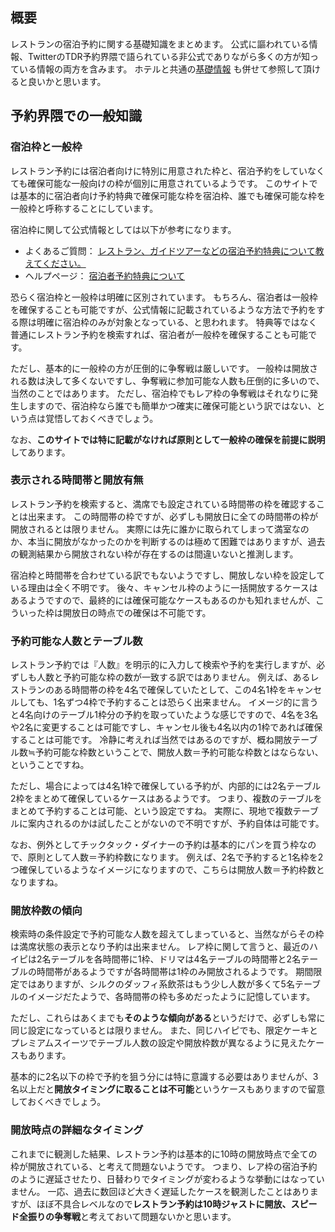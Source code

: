## 概要

レストランの宿泊予約に関する基礎知識をまとめます。
公式に謳われている情報、TwitterのTDR予約界隈で語られている非公式でありながら多くの方が知っている情報の両方を含みます。
ホテルと共通の[基礎情報](../common/basics.md) も併せて参照して頂けると良いかと思います。


## 予約界隈での一般知識

### 宿泊枠と一般枠

レストラン予約には宿泊者向けに特別に用意された枠と、宿泊予約をしていなくても確保可能な一般向けの枠が個別に用意されているようです。
このサイトでは基本的に宿泊者向け予約特典で確保可能な枠を宿泊枠、誰でも確保可能な枠を一般枠と呼称することにしています。

宿泊枠に関して公式情報としては以下が参考になります。

* よくあるご質問： [レストラン、ガイドツアーなどの宿泊予約特典について教えてください。](https://faq.tokyodisneyresort.jp/reserve/faq_detail.html?id=11868&category=&page=2)
* ヘルプページ： [宿泊者予約特典について](https://reserve.tokyodisneyresort.jp/about/wp_02)

恐らく宿泊枠と一般枠は明確に区別されています。
もちろん、宿泊者は一般枠を確保することも可能ですが、公式情報に記載されているような方法で予約をする際は明確に宿泊枠のみが対象となっている、と思われます。
特典等ではなく普通にレストラン予約を検索すれば、宿泊者が一般枠を確保することも可能です。

ただし、基本的に一般枠の方が圧倒的に争奪戦は厳しいです。
一般枠は開放される数は決して多くないですし、争奪戦に参加可能な人数も圧倒的に多いので、当然のことではあります。
ただし、宿泊枠でもレア枠の争奪戦はそれなりに発生しますので、宿泊枠なら誰でも簡単かつ確実に確保可能という訳ではない、という点は覚悟しておくべきでしょう。

なお、**このサイトでは特に記載がなければ原則として一般枠の確保を前提に説明**してあります。


### 表示される時間帯と開放有無

レストラン予約を検索すると、満席でも設定されている時間帯の枠を確認することは出来ます。
この時間帯の枠ですが、必ずしも開放日に全ての時間帯の枠が開放されるとは限りません。
実際には先に誰かに取られてしまって満室なのか、本当に開放がなかったのかを判断するのは極めて困難ではありますが、過去の観測結果から開放されない枠が存在するのは間違いないと推測します。


宿泊枠と時間帯を合わせている訳でもないようですし、開放しない枠を設定している理由は全く不明です。
後々、キャンセル枠のように一括開放するケースはあるようですので、最終的には確保可能なケースもあるのかも知れませんが、こういった枠は開放日の時点での確保は不可能です。


### 予約可能な人数とテーブル数

レストラン予約では『人数』を明示的に入力して検索や予約を実行しますが、必ずしも人数と予約可能な枠の数が一致する訳ではありません。
例えば、あるレストランのある時間帯の枠を4名で確保していたとして、この4名1枠をキャンセルしても、1名ずつ4枠で予約することは恐らく出来ません。
イメージ的に言うと4名向けのテーブル1枠分の予約を取っていたような感じですので、4名を3名や2名に変更することは可能ですし、キャンセル後も4名以内の1枠であれば確保することは可能です。
冷静に考えれば当然ではあるのですが、概ね開放テーブル数≒予約可能な枠数ということで、開放人数＝予約可能な枠数とはならない、ということですね。

ただし、場合によっては4名1枠で確保している予約が、内部的には2名テーブル2枠をまとめて確保しているケースはあるようです。
つまり、複数のテーブルをまとめて予約することは可能、という設定ですね。
実際に、現地で複数テーブルに案内されるのかは試したことがないので不明ですが、予約自体は可能です。

なお、例外としてチックタック・ダイナーの予約は基本的にパンを買う枠なので、原則として人数＝予約枠数になります。
例えば、2名で予約すると1名枠を2つ確保しているようなイメージになりますので、こちらは開放人数＝予約枠数となりますね。


### 開放枠数の傾向

検索時の条件設定で予約可能な人数を超えてしまっていると、当然ながらその枠は満席状態の表示となり予約は出来ません。
レア枠に関して言うと、最近のハイピは2名テーブルを各時間帯に1枠、ドリマは4名テーブルの時間帯と2名テーブルの時間帯があるようですが各時間帯は1枠のみ開放されるようです。
期間限定ではありますが、シルクのダッフィ系飲茶はもう少し人数が多くて5名テーブルのイメージだたようで、各時間帯の枠も多めだったように記憶しています。

ただし、これらはあくまでも**そのような傾向がある**というだけで、必ずしも常に同じ設定になっているとは限りません。
また、同じハイピでも、限定ケーキとプレミアムスイーツでテーブル人数の設定や開放枠数が異なるように見えたケースもあります。

基本的に2名以下の枠で予約を狙う分には特に意識する必要はありませんが、3名以上だと**開放タイミングに取ることは不可能**というケースもありますので留意しておくべきでしょう。


### 開放時点の詳細なタイミング

これまでに観測した結果、レストラン予約は基本的に10時の開放時点で全ての枠が開放されている、と考えて問題ないようです。
つまり、レア枠の宿泊予約のように遅延させたり、日替わりでタイミングが変わるような挙動にはなっていません。
一応、過去に数回ほど大きく遅延したケースを観測したことはありますが、ほぼ不具合レベルなので**レストラン予約は10時ジャストに開放、スピード全振りの争奪戦**と考えておいて問題ないかと思います。
